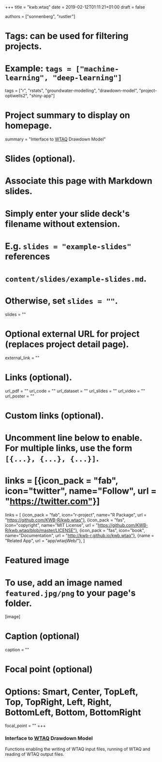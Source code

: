 +++
title = "kwb.wtaq"
date = 2019-02-12T01:11:21+01:00
draft = false

authors = ["sonnenberg", "rustler"]
# Tags: can be used for filtering projects.
# Example: `tags = ["machine-learning", "deep-learning"]`
tags = ["r", "rstats", "groundwater-modelling", "drawdown-model", "project-optiwells2", "shiny-app"]

# Project summary to display on homepage.
summary = "Interface to [WTAQ](http://water.usgs.gov/ogw/wtaq/) Drawdown Model"

# Slides (optional).
#   Associate this page with Markdown slides.
#   Simply enter your slide deck's filename without extension.
#   E.g. `slides = "example-slides"` references 
#   `content/slides/example-slides.md`.
#   Otherwise, set `slides = ""`.
slides = ""

# Optional external URL for project (replaces project detail page).
external_link = ""

# Links (optional).
url_pdf = ""
url_code = ""
url_dataset = ""
url_slides = ""
url_video = ""
url_poster = ""

# Custom links (optional).
#   Uncomment line below to enable. For multiple links, use the form `[{...}, {...}, {...}]`.
# links = [{icon_pack = "fab", icon="twitter", name="Follow", url = "https://twitter.com"}]

links = [
{icon_pack = "fab", icon="r-project", name="R Package", url = "https://github.com/KWB-R/kwb.wtaq"}, 
{icon_pack = "fas", icon="copyright", name="MIT License", url = "https://github.com/KWB-R/kwb.wtaq/blob/master/LICENSE"},
{icon_pack = "fas", icon="book", name="Documentation", url = "http://kwb-r.github.io/kwb.wtaq"},
{name = "Related App", url = "app/wtaqWeb/"},
]


# Featured image
# To use, add an image named `featured.jpg/png` to your page's folder. 
[image]
  # Caption (optional)
  caption = ""

  # Focal point (optional)
  # Options: Smart, Center, TopLeft, Top, TopRight, Left, Right, BottomLeft, Bottom, BottomRight
  focal_point = ""
+++

### Interface to [WTAQ](http://water.usgs.gov/ogw/wtaq/) Drawdown Model

Functions enabling the writing of WTAQ input files, running of WTAQ and reading 
of WTAQ output files.
